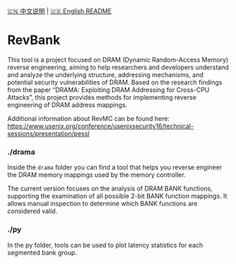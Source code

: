 [🇨🇳 中文说明](./README.zh-CN.md) | [🇺🇸 English README](./README.md)

# RevBank

This tool is a project focused on DRAM (Dynamic Random-Access Memory) reverse engineering, aiming to help researchers and developers understand and analyze the underlying structure, addressing mechanisms, and potential security vulnerabilities of DRAM. Based on the research findings from the paper “DRAMA: Exploiting DRAM Addressing for Cross-CPU Attacks”, this project provides methods for implementing reverse engineering of DRAM address mappings.

Additional information about RevMC can be found here: https://www.usenix.org/conference/usenixsecurity16/technical-sessions/presentation/pessl

### ./drama

Inside the `drama` folder you can find a tool that helps you reverse engineer the DRAM memory mappings used by the memory controller. 

The current version focuses on the analysis of DRAM BANK functions, supporting the examination of all possible 2-bit BANK function mappings. It allows manual inspection to determine which BANK functions are considered valid.

### ./py

In the py folder, tools can be used to plot latency statistics for each segmented bank group.
